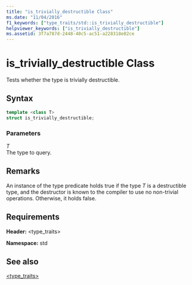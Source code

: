 ```yaml
---
title: "is_trivially_destructible Class"
ms.date: "11/04/2016"
f1_keywords: ["type_traits/std::is_trivially_destructible"]
helpviewer_keywords: ["is_trivially_destructible"]
ms.assetid: 3f7a787d-2448-40c5-ac51-a228318e02ce
---
```

# is_trivially_destructible Class

Tests whether the type is trivially destructible.

## Syntax

```cpp
template <class T>
struct is_trivially_destructible;
```

### Parameters

*T*\
The type to query.

## Remarks

An instance of the type predicate holds true if the type *T* is a destructible type, and the destructor is known to the compiler to use no non-trivial operations. Otherwise, it holds false.

## Requirements

**Header:** \<type_traits>

**Namespace:** std

## See also

[<type_traits>](../standard-library/type-traits.md)
